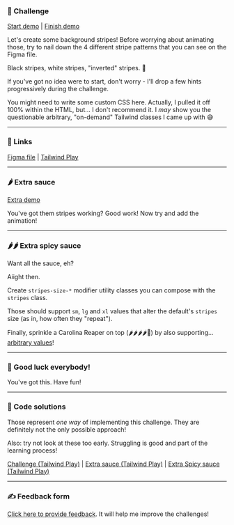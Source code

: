 ### 🎯 Challenge

[Start demo](https://css-gymnastics.protailwind.com/challenges/animated-stripes/start) | [Finish demo](https://css-gymnastics.protailwind.com/solutions/animated-stripes)

Let's create some background stripes! Before worrying about animating those, try to nail down the 4 different stripe patterns that you can see on the Figma file.

Black stripes, white stripes, "inverted" stripes. 🦓

If you've got no idea were to start, don't worry - I'll drop a few hints progressively during the challenge.

You might need to write some custom CSS here. Actually, I pulled it off 100% within the HTML, but... I don't recommend it. I _may_ show you the questionable arbitrary, "on-demand" Tailwind classes I came up with 😅

---

### 🔗 Links

[Figma file](https://www.figma.com/file/GyY3xq90qabr0DXDKSDtsO/Pro-Tailwind-Workshop---Advanced-Tailwind-CSS-Gymnastics?node-id=11%3A453) | [Tailwind Play](https://play.tailwindcss.com/aQYmT9JOiG)

---

### 🌶 Extra sauce

[Extra demo](https://css-gymnastics.protailwind.com/solutions/animated-stripes/extra)

You've got them stripes working? Good work! Now try and add the animation!

---

### 🌶🌶 Extra spicy sauce

Want all the sauce, eh?

Aiight then.

Create `stripes-size-*` modifier utility classes you can compose with the `stripes` class.

Those should support `sm`, `lg` and `xl` values that alter the default's `stripes` size (as in, how often they "repeat").

Finally, sprinkle a Carolina Reaper on top (🌶🌶🌶🌶🥵) by also supporting... [arbitrary values](https://tailwindcss.com/docs/adding-custom-styles#using-arbitrary-values)!

---

### 🤞 Good luck everybody!

You've got this. Have fun!

---

### 🙈 Code solutions

Those represent _one way_ of implementing this challenge. They are definitely not the only possible approach!

Also: try not look at these too early. Struggling is good and part of the learning process!

[Challenge (Tailwind Play)](https://play.tailwindcss.com/Xkh5RRe54A?file=css) | [Extra sauce (Tailwind Play)](https://play.tailwindcss.com/LGrb9uN8tu?file=css) | [Extra Spicy sauce (Tailwind Play)](https://play.tailwindcss.com/K1RMyH5hfU?file=config)

---

### ✍️ Feedback form

[Click here to provide feedback](https://docs.google.com/forms/d/e/1FAIpQLSfSSZbUOp67fZbXWuHxkJmGZw0wcx6uxkJI_kFzQvBiJ-Fhgg/viewform?usp=pp_url&entry.1747016377=Tailwind+CSS+Gymnastics&entry.305553560=Animated-stripes+challenge). It will help me improve the challenges!

